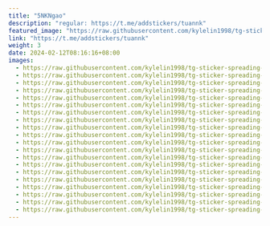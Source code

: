 ```yaml
---
title: "5NKNgao"
description: "regular: https://t.me/addstickers/tuannk"
featured_image: "https://raw.githubusercontent.com/kylelin1998/tg-sticker-spreading-worldwide-images/main/img/5152ac98-6d18-4d00-a8eb-41e389313c7a.jpg"
link: "https://t.me/addstickers/tuannk"
weight: 3
date: 2024-02-12T08:16:16+08:00
images:
  - https://raw.githubusercontent.com/kylelin1998/tg-sticker-spreading-worldwide-images/main/img/5152ac98-6d18-4d00-a8eb-41e389313c7a.jpg
  - https://raw.githubusercontent.com/kylelin1998/tg-sticker-spreading-worldwide-images/main/img/ade2ced8-cc0d-47c5-873c-8461bd3acfcb.jpg
  - https://raw.githubusercontent.com/kylelin1998/tg-sticker-spreading-worldwide-images/main/img/dc20e0d5-8624-4dfb-9b6b-35ef58fa94dc.jpg
  - https://raw.githubusercontent.com/kylelin1998/tg-sticker-spreading-worldwide-images/main/img/2e80c90e-05dc-4a46-8b86-5a79913419a7.jpg
  - https://raw.githubusercontent.com/kylelin1998/tg-sticker-spreading-worldwide-images/main/img/90b45648-8641-4cbc-b734-3984eca3288d.jpg
  - https://raw.githubusercontent.com/kylelin1998/tg-sticker-spreading-worldwide-images/main/img/497d9be2-1592-43d2-9e87-c530753a7601.jpg
  - https://raw.githubusercontent.com/kylelin1998/tg-sticker-spreading-worldwide-images/main/img/a1ff9643-7e7e-4114-8b15-f98962ac9c1e.jpg
  - https://raw.githubusercontent.com/kylelin1998/tg-sticker-spreading-worldwide-images/main/img/5185b1b5-e5cd-4d18-8c12-e4cb7605f00a.jpg
  - https://raw.githubusercontent.com/kylelin1998/tg-sticker-spreading-worldwide-images/main/img/cd1368c4-46bf-4324-9f38-2abe534b8567.jpg
  - https://raw.githubusercontent.com/kylelin1998/tg-sticker-spreading-worldwide-images/main/img/ca35d79d-4555-4abb-a20e-dd77fc05c261.jpg
  - https://raw.githubusercontent.com/kylelin1998/tg-sticker-spreading-worldwide-images/main/img/6b047e56-8675-4ce9-ade8-dca780a67db3.jpg
  - https://raw.githubusercontent.com/kylelin1998/tg-sticker-spreading-worldwide-images/main/img/d11a7438-805c-4285-a3d8-c016d261c8f8.jpg
  - https://raw.githubusercontent.com/kylelin1998/tg-sticker-spreading-worldwide-images/main/img/3b295477-0c66-4355-a3e0-ed8d63cd42f2.jpg
  - https://raw.githubusercontent.com/kylelin1998/tg-sticker-spreading-worldwide-images/main/img/301194f2-b7be-45af-b00a-f3a7f80dfb34.jpg
  - https://raw.githubusercontent.com/kylelin1998/tg-sticker-spreading-worldwide-images/main/img/ebcc883d-88be-4a83-bed3-2298f337d625.jpg
  - https://raw.githubusercontent.com/kylelin1998/tg-sticker-spreading-worldwide-images/main/img/392bf5a1-949d-47dd-8260-1ddfd3b80108.jpg
  - https://raw.githubusercontent.com/kylelin1998/tg-sticker-spreading-worldwide-images/main/img/53ecc3d2-3ee6-41c5-9133-2c6444a5ec1e.jpg
  - https://raw.githubusercontent.com/kylelin1998/tg-sticker-spreading-worldwide-images/main/img/a041ba3f-9b6f-4523-8da3-e8c7e450846a.jpg
  - https://raw.githubusercontent.com/kylelin1998/tg-sticker-spreading-worldwide-images/main/img/98df379a-af14-410c-a948-2f81580fc933.jpg
  - https://raw.githubusercontent.com/kylelin1998/tg-sticker-spreading-worldwide-images/main/img/620f630a-be5f-4457-a1ff-45910f2c7730.jpg
---
```

